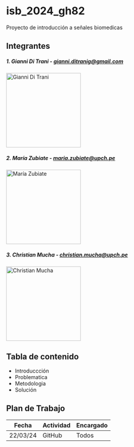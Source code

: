 # isb_2024_gh82
Proyecto de introducción a señales biomedicas


## Integrantes
##### 1. Gianni Di Trani  - gianni.ditranig@gmail.com
<img src="https://github.com/MariaZubiate/isb_2024_gh82/assets/164538247/7bc954aa-1480-49ca-a2cc-fb4aa8ffd471" alt="Gianni Di Trani" width="200" height="200">

##### 2. María Zubiate - maria.zubiate@upch.pe
<img src="https://github.com/MariaZubiate/isb_2024_gh82/assets/164455359/731f2565-b870-4552-b472-28fc5b09c836" alt="María Zubiate" width="200" height="200">

##### 3. Christian Mucha - christian.mucha@upch.pe
<img src="https://github.com/MariaZubiate/isb_2024_gh82/assets/164455359/152a2d7c-6dc1-4d09-a10b-c4a7b01efdf2" alt="Christian Mucha" width="200" height="200">


## Tabla de contenido
- Introduccción
- Problematica
- Metodologia
- Solución
  
## Plan de Trabajo
| Fecha  | Actividad | Encargado
| ------------- | ------------- | ------------- 
| 22/03/24  | GitHub  | Todos
